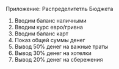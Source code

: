 Приложение: Распределитетль Бюджета

1. Вводим баланс наличными
2. Вводим курс евро/гривна
3. Вводим баланс карт
4. Показ общей суммы денег
5. Вывод 50% денег на важные траты
6. Вывод 30% денег на хотелки
7. Вывод 20% денег на сбережения